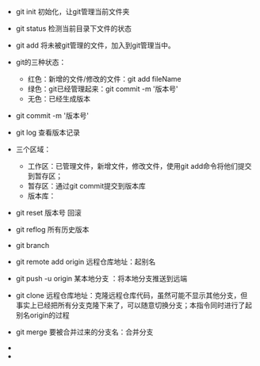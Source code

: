 - git init	初始化，让git管理当前文件夹

- git status 	检测当前目录下文件的状态
- git add		将未被git管理的文件，加入到git管理当中。
- git的三种状态：
  - 红色：新增的文件/修改的文件：git add fileName
  - 绿色：git已经管理起来：git commit -m '版本号'
  - 无色：已经生成版本
- git commit -m '版本号'
- git log   查看版本记录
- 三个区域：
  - 工作区：已管理文件，新增文件，修改文件，使用git add命令将他们提交到暂存区；
  - 暂存区：通过git commit提交到版本库
  - 版本库：
- git reset 版本号    回滚
- git reflog 所有历史版本
- git branch
- git remote add origin 远程仓库地址：起别名
- git push -u origin 某本地分支 ：将本地分支推送到远端
- git clone 远程仓库地址：克隆远程仓库代码，虽然可能不显示其他分支，但事实上已经把所有分支克隆下来了，可以随意切换分支；本指令同时进行了起别名origin的过程
- git merge 要被合并过来的分支名：合并分支
- 
- 
